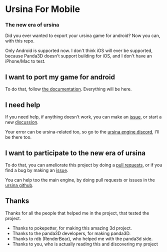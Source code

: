 # Ursina For Mobile
### The new era of ursina
Did you ever wanted to export your ursina game for android?
Now you can, with this repo.

Only Android is supported now. I don't think iOS will ever be supported, because Panda3D doesn't support building for iOS, and I don't have an iPhone/Mac to test.

## I want to port my game for android
To do that, follow [the documentation](/docs/docs.md). Everything will be here.

## I need help
If you need help, if anything doesn't work, you can make an [issue](https://github.com/PaologGithub/UrsinaForMobile/issues), or start a new [discussion](https://github.com/PaologGithub/UrsinaForMobile/discussions).

Your error can be ursina-related too, so go to the [ursina engine discord](https://discord.com/invite/ydXfhyb), I'll be there too.

## I want to participate to the new era of ursina
To do that, you can ameliorate this project by doing a [pull requests](https://github.com/PaologGithub/UrsinaForMobile/pulls), or if you find a bug by making an [issue](https://github.com/PaologGithub/UrsinaForMobile/issues).

You can help too the main engine, by doing pull requests or issues in the [ursina github](https://github.com/pokepetter/ursina).

## Thanks
Thanks for all the people that helped me in the project, that tested the project.
* Thanks to pokepetter, for making this amazing 3d project.
* Thanks to the panda3D developers, for making panda3D.
* Thanks to rdb (RenderBear), who helped me with the panda3d side.
* Thanks to you, who is actually reading this and discovering my project